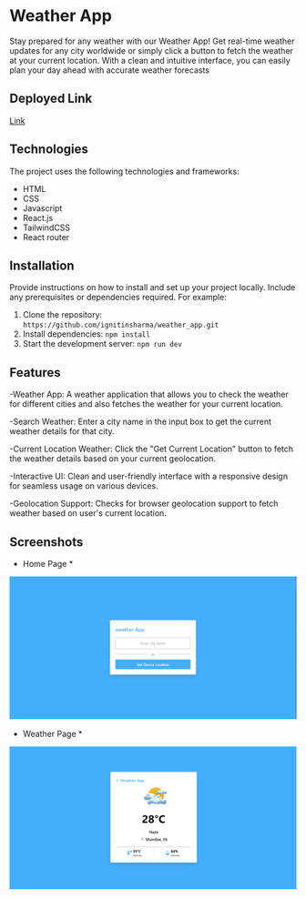 # Weather App

Stay prepared for any weather with our Weather App! Get real-time weather updates for any city worldwide or simply click a button to fetch the weather at your current location. With a clean and intuitive interface, you can easily plan your day ahead with accurate weather forecasts

## Deployed Link

[Link](https://weather-app-gamma-snowy.vercel.app/)

## Technologies

The project uses the following technologies and frameworks:

- HTML
- CSS
- Javascript
- React.js
- TailwindCSS
- React router

## Installation

Provide instructions on how to install and set up your project locally. Include any prerequisites or dependencies required. For example:

1. Clone the repository: `https://github.com/ignitinsharma/weather_app.git`
2. Install dependencies: `npm install`
3. Start the development server: `npm run dev`

## Features

-Weather App: A weather application that allows you to check the weather for different cities and also fetches the weather for your current location.

-Search Weather: Enter a city name in the input box to get the current weather details for that city.

-Current Location Weather: Click the "Get Current Location" button to fetch the weather details based on your current geolocation.

-Interactive UI: Clean and user-friendly interface with a responsive design for seamless usage on various devices.

-Geolocation Support: Checks for browser geolocation support to fetch weather based on user's current location.

## Screenshots

- Home Page \*

![Screenshot 1](/redmeImages/img1.png)

- Weather Page \*

![Screenshot 2](./redmeImages/img2.png)
